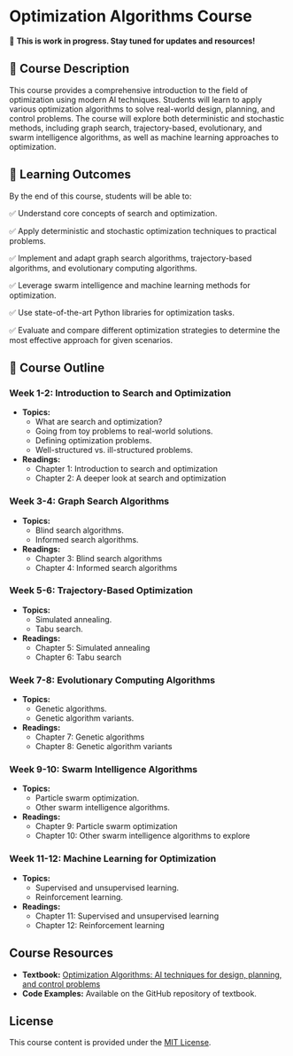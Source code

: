 # Optimization Algorithms Course

📌 **This is work in progress. Stay tuned for updates and resources!**  

## 📖 Course Description
This course provides a comprehensive introduction to the field of optimization using modern AI techniques. Students will learn to apply various optimization algorithms to solve real-world design, planning, and control problems. The course will explore both deterministic and stochastic methods, including graph search, trajectory-based, evolutionary, and swarm intelligence algorithms, as well as machine learning approaches to optimization.

## 🎯 Learning Outcomes
By the end of this course, students will be able to:

✅ Understand core concepts of search and optimization.

✅ Apply deterministic and stochastic optimization techniques to practical problems.

✅ Implement and adapt graph search algorithms, trajectory-based algorithms, and evolutionary computing algorithms.

✅ Leverage swarm intelligence and machine learning methods for optimization.

✅ Use state-of-the-art Python libraries for optimization tasks.

✅ Evaluate and compare different optimization strategies to determine the most effective approach for given scenarios.

## 📑 Course Outline

### Week 1-2: Introduction to Search and Optimization
- **Topics:** 
  - What are search and optimization?
  - Going from toy problems to real-world solutions.
  - Defining optimization problems.
  - Well-structured vs. ill-structured problems.
- **Readings:** 
  - Chapter 1: Introduction to search and optimization
  - Chapter 2: A deeper look at search and optimization

### Week 3-4: Graph Search Algorithms
- **Topics:** 
  - Blind search algorithms.
  - Informed search algorithms.
- **Readings:** 
  - Chapter 3: Blind search algorithms
  - Chapter 4: Informed search algorithms

### Week 5-6: Trajectory-Based Optimization
- **Topics:** 
  - Simulated annealing.
  - Tabu search.
- **Readings:** 
  - Chapter 5: Simulated annealing
  - Chapter 6: Tabu search

### Week 7-8: Evolutionary Computing Algorithms
- **Topics:** 
  - Genetic algorithms.
  - Genetic algorithm variants.
- **Readings:** 
  - Chapter 7: Genetic algorithms
  - Chapter 8: Genetic algorithm variants

### Week 9-10: Swarm Intelligence Algorithms
- **Topics:** 
  - Particle swarm optimization.
  - Other swarm intelligence algorithms.
- **Readings:** 
  - Chapter 9: Particle swarm optimization
  - Chapter 10: Other swarm intelligence algorithms to explore

### Week 11-12: Machine Learning for Optimization
- **Topics:** 
  - Supervised and unsupervised learning.
  - Reinforcement learning.
- **Readings:** 
  - Chapter 11: Supervised and unsupervised learning
  - Chapter 12: Reinforcement learning

<!-- ### Week 12: Practical Applications and Case Studies
- **Topics:** 
  - Real-world applications of optimization algorithms.
  - Case studies using industry data.
- **Readings:** 
  - Review of all chapters with focus on practical exercises and case studies.

### Week 13-14: Project Work and Review
- **Activities:** 
  - Group projects where students apply learned algorithms to solve a practical optimization problem.
  - Peer review and presentation of projects.

### Week 15: Final Exam and Course Wrap-Up
- **Activities:** 
  - Final examination covering theoretical and practical aspects.
  - Course feedback and discussion on future learning paths. -->

## Course Resources
- **Textbook:** [Optimization Algorithms: AI techniques for design, planning, and control problems](https://www.manning.com/books/optimization-algorithms)
- **Code Examples:** Available on the GitHub repository of textbook.

## License
This course content is provided under the [MIT License](https://github.com/Optimization-Algorithms-Book/Code-Listings/blob/main/LICENSE).